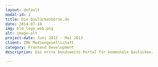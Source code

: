 ```yaml
---
layout: default
modal-id: 1
title: Die-Baulückenbörse.de
date: 2014-07-18
img: blm_logo_web.png
alt: image-alt
project-date: Juni 2012 - Mai 2013
client: ZMK Mediengesellschaft
category: Frontend Development
description: Das erste bundsweite Portal für kommunale Baulücken.

---
```

